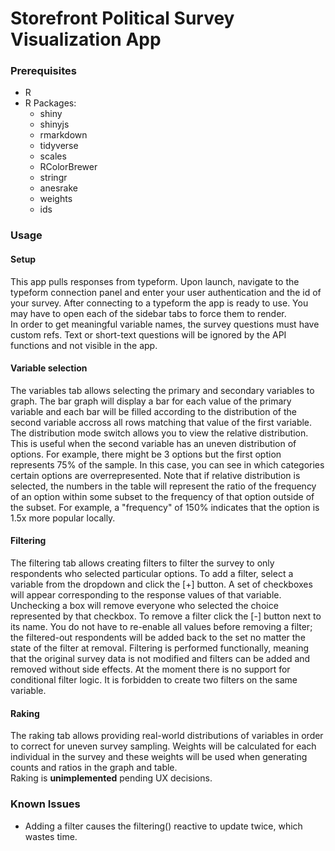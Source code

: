 # Storefront Political Survey Visualization App

### Prerequisites

* R
* R Packages:
	* shiny
	* shinyjs
	* rmarkdown
	* tidyverse
	* scales
	* RColorBrewer
	* stringr
	* anesrake
	* weights
	* ids


### Usage

#### Setup
This app pulls responses from typeform. Upon launch, navigate to the typeform connection panel and enter your user authentication and the id of your survey.
After connecting to a typeform the app is ready to use. You may have to open each of the sidebar tabs to force them to render.<br/>
In order to get meaningful variable names, the survey questions must have custom refs. Text or short-text questions will be ignored by the API functions and not visible in the app.

#### Variable selection
The variables tab allows selecting the primary and secondary variables to graph. The bar graph will display a bar for each value of the primary variable and each bar will be filled according to the distribution of the second variable accross all rows matching that value of the first variable.<br/>
The distribution mode switch allows you to view the relative distribution. This is useful when the second variable has an uneven distribution of options. For example, there might be 3 options but the first option represents 75% of the sample. In this case, you can see in which categories certain options are overrepresented. Note that if relative distribution is selected, the numbers in the table will represent the ratio of the frequency of an option within some subset to the frequency of that option outside of the subset. For example, a "frequency" of 150% indicates that the option is 1.5x more popular locally.

#### Filtering
The filtering tab allows creating filters to filter the survey to only respondents who selected particular options.
To add a filter, select a variable from the dropdown and click the [+] button. A set of checkboxes will appear corresponding to the response values of that variable. Unchecking a box will remove everyone who selected the choice represented by that checkbox. To remove a filter click the [-] button next to its name. You do not have to re-enable all values before removing a filter; the filtered-out respondents will be added back to the set no matter the state of the filter at removal.
Filtering is performed functionally, meaning that the original survey data is not modified and filters can be added and removed without side effects. At the moment there is no support for conditional filter logic. It is forbidden to create two filters on the same variable. 

#### Raking
The raking tab allows providing real-world distributions of variables in order to correct for uneven survey sampling. Weights will be calculated for each individual in the survey and these weights will be used when generating counts and ratios in the graph and table. <br/>
Raking is **unimplemented** pending UX decisions.


### Known Issues

* Adding a filter causes the filtering() reactive to update twice, which wastes time.
